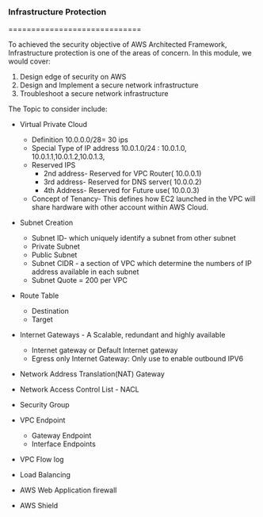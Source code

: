 ### Infrastructure Protection
=============================

To achieved the security objective of AWS Architected Framework, Infrastructure protection is one of the areas of concern. In this module, we would cover:

1. Design edge of security on AWS
2. Design and Implement a secure network infrastructure
3. Troubleshoot a secure network infrastructure


The Topic to consider include:
* Virtual Private Cloud
    - Definition 10.0.0.0/28= 30 ips 
    - Special Type of IP address           10.0.1.0/24  : 10.0.1.0, 10.0.1.1,10.0.1.2,10.0.1.3,   
    - Reserved IPS 
        * 2nd address- Reserved for VPC Router( 10.0.0.1)
        * 3rd address- Reserved for DNS server( 10.0.0.2)
        * 4th Address- Reserved for Future use( 10.0.0.3)
    - Concept of Tenancy- This defines how EC2 launched in the VPC will share hardware with other account within AWS Cloud.
* Subnet Creation
    - Subnet ID- which uniquely identify a subnet from other subnet
    - Private Subnet
    - Public Subnet
    - Subnet CIDR - a section of VPC which determine the numbers of IP address available in each subnet
    - Subnet Quote = 200 per VPC
* Route Table
    - Destination 
    - Target
* Internet Gateways - A Scalable, redundant and highly available
    - Internet gateway or Default Internet gateway
    - Egress only Internet Gateway: Only use to enable outbound IPV6
* Network Address Translation(NAT) Gateway
* Network Access Control List - NACL
* Security Group
* VPC Endpoint
    - Gateway Endpoint
    - Interface Endpoints
* VPC Flow log

* Load Balancing
* AWS Web Application firewall 
* AWS Shield
